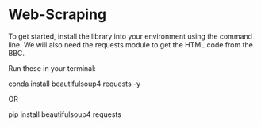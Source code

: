 # Web-Scraping

To get started, install the library into your environment using the command line. 
We will also need the requests module to get the HTML code from the BBC. 

Run these in your terminal:

conda install beautifulsoup4 requests -y

OR

pip install beautifulsoup4 requests
